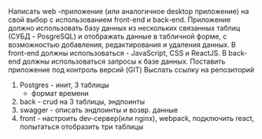Написать web -приложение (или аналогичное desktop приложение) на свой выбор с использованием front-end и back-end.
Приложение должно использовать базу данных из нескольких связанных таблиц (СУБД - PosgreSQL)
и отображать данные в табличной форме, с возможностью добавления, редактирования и удаления данных.
В front-end должны использоваться - JavaScript, CSS и ReactJS.
В back-end должны использоваться запросы к базе данных.
Поставить приложение под контроль версий (GIT)
Выслать ссылку на репозиторий

1. Postgres - инит, 3 таблицы
    - формат времени
2. back - crud на 3 таблицы, эндпоинты
3. swagger - описать эндпоинты и возвр. данные
4. front - настроить dev-сервер(или nginx), webpack, подключить react, попытаться отобразить три таблицы